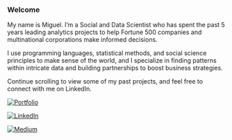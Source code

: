### Welcome

My name is Miguel. I’m a Social and Data Scientist who has spent the past 5 years leading analytics projects to help Fortune 500 companies and multinational corporations make informed decisions.

I use programming languages, statistical methods, and social science principles to make sense of the world, and I specialize in finding patterns within intricate data and building partnerships to boost business strategies.

Continue scrolling to view some of my past projects, and feel free to connect with me on LinkedIn.

[![Portfolio](https://img.shields.io/badge/Portfolio-%23000000.svg?style=for-the-badge&logo=firefox&logoColor=#FF7139)
](https://macuriels.com/)

[![LinkedIn](https://img.shields.io/badge/linkedin-%230077B5.svg?style=for-the-badge&logo=linkedin&logoColor=white)](https://www.linkedin.com/in/macuriels/)

[![Medium](https://img.shields.io/badge/Medium-12100E?style=for-the-badge&logo=medium&logoColor=white)](https://medium.com/@macuriels)

